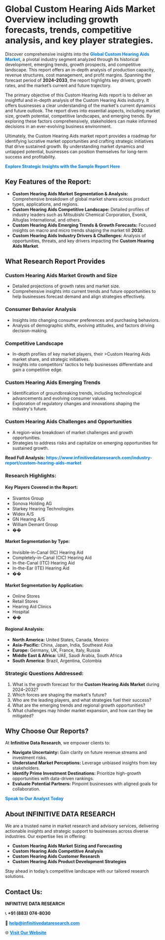 <h1>Global Custom Hearing Aids Market Overview including growth forecasts, trends, competitive analysis, and key player strategies.</h1>
<p>
Discover comprehensive insights into the 
<a href="https://www.infinitivedataresearch.com/industry-report/custom-hearing-aids-market" rel="dofollow" style="color: #007BFF; text-decoration: none;"><strong>Global Custom Hearing Aids Market</strong></a>, a pivotal industry segment analyzed through its historical development, emerging trends, growth prospects, and competitive landscape. This report offers an in-depth analysis of production capacity, revenue structures, cost management, and profit margins. Spanning the forecast period of <strong>2024–2033</strong>, the report highlights key drivers, growth rates, and the market’s current and future trajectory.
</p>
<p>
The primary objective of this Custom Hearing Aids report is to deliver an insightful and in-depth analysis of the Custom Hearing Aids industry. It offers businesses a clear understanding of the market's current dynamics and future outlook. The report dives into essential aspects, including market size, growth potential, competitive landscapes, and emerging trends. By exploring these factors comprehensively, stakeholders can make informed decisions in an ever-evolving business environment.
</p>
<p>
Ultimately, the Custom Hearing Aids market report provides a roadmap for identifying lucrative market opportunities and crafting strategic initiatives that drive sustained growth. By understanding market dynamics and untapped potential, businesses can position themselves for long-term success and profitability.
</p>
<p>
<a href="https://www.infinitivedataresearch.com/request-sample/reportId=109100" style="color: #007BFF; text-decoration: none;"><strong>Explore Strategic Insights with the Sample Report Here</strong></a>
</p>

<h2>Key Features of the Report:</h2>
<ul>
<li><strong>Custom Hearing Aids Market Segmentation & Analysis:</strong> Comprehensive breakdown of global market shares across product types, applications, and regions.</li>
<li><strong>Custom Hearing Aids Competitive Landscape:</strong> Detailed profiles of industry leaders such as Mitsubishi Chemical Corporation, Evonik, Altuglas International, and others.</li>
<li><strong>Custom Hearing Aids Emerging Trends & Growth Forecasts:</strong> Focused insights on macro and micro trends shaping the market till <strong>2032</strong>.</li>
<li><strong>Custom Hearing Aids Industry Drivers & Challenges:</strong> Analysis of opportunities, threats, and key drivers impacting the <strong>Custom Hearing Aids Market</strong>.</li>
</ul>

<h2>What Research Report Provides</h2>
<h3>Custom Hearing Aids Market Growth and Size</h3>
<ul>
<li>Detailed projections of growth rates and market size.</li>
<li>Comprehensive insights into current trends and future opportunities to help businesses forecast demand and align strategies effectively.</li>
</ul>

<h3>Consumer Behavior Analysis</h3>
<ul>
<li>Insights into changing consumer preferences and purchasing behaviors.</li>
<li>Analysis of demographic shifts, evolving attitudes, and factors driving decision-making.</li>
</ul>

<h3>Competitive Landscape</h3>
<ul>
<li>In-depth profiles of key market players, their >Custom Hearing Aids market share, and strategic initiatives.</li>
<li>Insights into competitors' tactics to help businesses differentiate and gain a competitive edge.</li>
</ul>

<h3>Custom Hearing Aids Emerging Trends</h3>
<ul>
<li>Identification of groundbreaking trends, including technological advancements and evolving consumer values.</li>
<li>Exploration of regulatory changes and innovations shaping the industry's future.</li>
</ul>

<h3>Custom Hearing Aids Challenges and Opportunities</h3>
<ul>
<li>A region-wise breakdown of market challenges and growth opportunities.</li>
<li>Strategies to address risks and capitalize on emerging opportunities for sustained growth.</li>
</ul>
<p><strong>Read Full Analysis:</strong> <a href="https://www.infinitivedataresearch.com/industry-report/custom-hearing-aids-market" rel="dofollow" style="color: #007BFF; text-decoration: none;"><strong>https://www.infinitivedataresearch.com/industry-report/custom-hearing-aids-market</strong></a></p>
<h3>Research Highlights:</h3>
<h4>Key Players Covered in the Report:</h4>
<ul><li>Sivantos Group</li><li>Sonova Holding AG</li><li>Starkey Hearing Technologies</li><li>Widex A/S</li><li>GN Hearing A/S</li><li>William Demant Group</li><li>��</li></ul>
<h4>Market Segmentation by Type:</h4>
<ul><li>Invisible-in-Canal (IIC) Hearing Aid</li><li>Completely-in-Canal (CIC) Hearing Aid</li><li>In-the-Canal (ITC) Hearing Aid</li><li>In-the-Ear (ITE) Hearing Aid</li><li>��</li></ul>
<h4>Market Segmentation by Application:</h4>
<ul><li>Online Stores</li><li>Retail Stores</li><li>Hearing Aid Clinics</li><li>Hospital</li><li>��</li></ul>

<h4>Regional Analysis:</h4>
<ul>
<li><strong>North America:</strong> United States, Canada, Mexico</li>
<li><strong>Asia-Pacific:</strong> China, Japan, India, Southeast Asia</li>
<li><strong>Europe:</strong> Germany, UK, France, Italy, Russia</li>
<li><strong>Middle East & Africa:</strong> UAE, Saudi Arabia, South Africa</li>
<li><strong>South America:</strong> Brazil, Argentina, Colombia</li>
</ul>

<h3>Strategic Questions Addressed:</h3>
<ol>
<li>What is the growth forecast for the <strong>Custom Hearing Aids Market</strong> during 2024–2032?</li>
<li>Which forces are shaping the market's future?</li>
<li>Who are the leading players, and what strategies fuel their success?</li>
<li>What are the emerging trends and regional growth opportunities?</li>
<li>What challenges may hinder market expansion, and how can they be mitigated?</li>
</ol>

<h2>Why Choose Our Reports?</h2>
<p>At <strong>Infinitive Data Research</strong>, we empower clients to:</p>
<ul>
<li><strong>Navigate Uncertainty:</strong> Gain clarity on future revenue streams and investment risks.</li>
<li><strong>Understand Market Perceptions:</strong> Leverage unbiased insights from key stakeholders.</li>
<li><strong>Identify Prime Investment Destinations:</strong> Prioritize high-growth opportunities with data-driven rankings.</li>
<li><strong>Evaluate Potential Partners:</strong> Pinpoint businesses with aligned goals for collaboration.</li>
</ul>
<p><a href="https://www.infinitivedataresearch.com/industry-report/custom-hearing-aids-market" rel="dofollow" style="color: #007BFF; text-decoration: none;"><strong>Speak to Our Analyst Today</strong></a></p>

<h2>About INFINITIVE DATA RESEARCH</h2>
<p>We are a trusted name in market research and advisory services, delivering actionable insights and strategic support to businesses across diverse industries. Our expertise lies in offering:</p>
<ul>
<li><strong>Custom Hearing Aids Market Sizing and Forecasting</strong></li>
<li><strong>Custom Hearing Aids Competitive Analysis</strong></li>
<li><strong>Custom Hearing Aids Customer Research</strong></li>
<li><strong>Custom Hearing Aids Product Development Strategies</strong></li>
</ul>
<p>Stay ahead in today’s competitive landscape with our tailored research solutions.</p>

<h2>Contact Us:</h2>
<p><strong>INFINITIVE DATA RESEARCH</strong></p>
<p>📞 <strong>+91 (883) 074-8030</strong></p>
<p>📧 <strong><a href="mailto:help@infinitivedataresearch.com" style="color: #007BFF;">help@infinitivedataresearch.com</a></strong></p>
<p>🌐 <strong><a href="https://www.infinitivedataresearch.com" rel="dofollow" style="color: #007BFF;">Visit Our Website</a></strong></p>